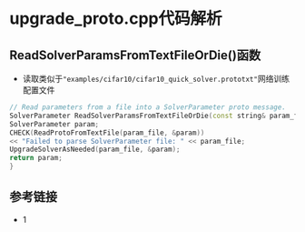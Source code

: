 # upgrade_proto.cpp代码解析
## ReadSolverParamsFromTextFileOrDie()函数
* 读取类似于`"examples/cifar10/cifar10_quick_solver.prototxt"`网络训练配置文件
```c++
// Read parameters from a file into a SolverParameter proto message.
SolverParameter ReadSolverParamsFromTextFileOrDie(const string& param_file) {
SolverParameter param;
CHECK(ReadProtoFromTextFile(param_file, &param))
<< "Failed to parse SolverParameter file: " << param_file;
UpgradeSolverAsNeeded(param_file, &param);
return param;
}
```

## 参考链接
* 1